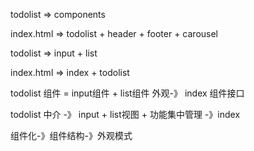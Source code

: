 todolist => components

index.html => todolist + header + footer + carousel

todolist => input + list

index.html => index + todolist


todolist 组件  =  input组件 + list组件
外观-》 index 组件接口


todolist 中介 -》 input + list视图 + 功能集中管理 -》index

组件化-》组件结构-》外观模式